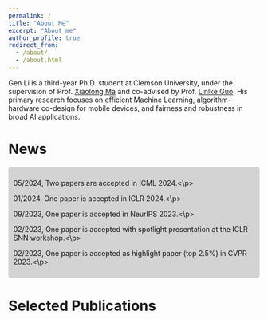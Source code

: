 ```yaml
---
permalink: /
title: "About Me"
excerpt: "About me"
author_profile: true
redirect_from: 
  - /about/
  - /about.html
---
```


Gen Li is a third-year Ph.D. student at Clemson University, under the supervision of Prof. [Xiaolong Ma](https://xiaolongma2016.com/) and co-advised by Prof. [Linlke Guo](https://cecas.clemson.edu/~linkeg/index.html). His primary research focuses on efficient Machine Learning, algorithm-hardware co-design for mobile devices, and fairness and robustness in broad AI applications.

News
======

<div style="background-color: #d3d3d3; padding: 10px; border-radius: 5px;">
  
<p>05/2024, Two papers are accepted in ICML 2024.<\p>

<p>01/2024, One paper is accepted in ICLR 2024.<\p>

<p>09/2023, One paper is accepted in NeurIPS 2023.<\p>

<p>02/2023, One paper is accepted with spotlight presentation at the ICLR SNN workshop.<\p>

<p>02/2023, One paper is accepted as highlight paper (top 2.5%) in CVPR 2023.<\p>

</div>

Selected Publications
======
